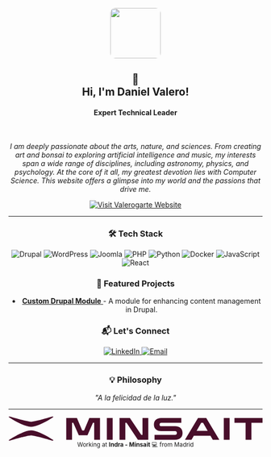<div align="center">
  <br>
  <a href="https://valerogarte.com">
    <img height="100" src="https://valerogarte.com/sites/default/files/pwa/pwa.png" style="border-radius: 10px;" />
  </a>
  <br>
  <h2>👋<br>Hi, I'm Daniel Valero!</h2>
  <h4><b>Expert Technical Leader</b></h4>
  <br>
  <p align="center">
    <i>
      I am deeply passionate about the arts, nature, and sciences. From creating art and bonsai to exploring artificial intelligence and music, 
      my interests span a wide range of disciplines, including astronomy, physics, and psychology. 
      At the core of it all, my greatest devotion lies with Computer Science. 
      This website offers a glimpse into my world and the passions that drive me.
    </i>
  </p>
  <a href="https://valerogarte.com" target="_blank">
    <img src="https://img.shields.io/badge/VALEROGARTE-Visit%20My%20Website-ff9e1b" alt="Visit Valerogarte Website"/>
  </a>
  <hr>
  <h3 align="center">🛠️ Tech Stack</h3>
  <p align="center">
    <img src="https://img.shields.io/badge/Drupal-0678BE?style=for-the-badge&logo=drupal&logoColor=white" alt="Drupal"/>
    <img src="https://img.shields.io/badge/WordPress-21759B?style=for-the-badge&logo=wordpress&logoColor=white" alt="WordPress"/>
    <img src="https://img.shields.io/badge/Joomla-F44321?style=for-the-badge&logo=joomla&logoColor=white" alt="Joomla"/>
    <img src="https://img.shields.io/badge/PHP-777BB4?style=for-the-badge&logo=php&logoColor=white" alt="PHP"/>
    <img src="https://img.shields.io/badge/Python-3776AB?style=for-the-badge&logo=python&logoColor=white" alt="Python"/>
    <img src="https://img.shields.io/badge/Docker-2496ED?style=for-the-badge&logo=docker&logoColor=white" alt="Docker"/>
    <img src="https://img.shields.io/badge/JavaScript-F7DF1E?style=for-the-badge&logo=javascript&logoColor=black" alt="JavaScript"/>
    <img src="https://img.shields.io/badge/React-61DAFB?style=for-the-badge&logo=react&logoColor=black" alt="React"/>
  </p>
  <h3 align="center">🌟 Featured Projects</h3>
  <ul>
    <li>
      <a href="https://github.com/valerogarte/drupal-custom-module">
        <b>Custom Drupal Module</b>
      </a> - A module for enhancing content management in Drupal.
    </li>
  </ul>
  <h3 align="center">📬 Let's Connect</h3>
  <p align="center">
    <a href="https://linkedin.com/in/valerogarte" target="_blank">
      <img src="https://img.shields.io/badge/LinkedIn-0A66C2?style=for-the-badge&logo=linkedin&logoColor=white" alt="LinkedIn"/>
    </a>
    <a href="mailto:admin@valerogarte.com">
      <img src="https://img.shields.io/badge/Email-D14836?style=for-the-badge&logo=gmail&logoColor=white" alt="Email"/>
    </a>
  </p>
  <hr>
  <h3 align="center">💡 Philosophy</h3>
  <p align="center"><i>"A la felicidad de la luz."</i></p>
  <hr>
  <p align="center">
    <?xml version="1.0" encoding="UTF-8"?>
<svg id="uuid-0c24bfaa-b08a-47a4-9f9c-945b0de90d67" data-name="Capa 2" xmlns="http://www.w3.org/2000/svg" viewBox="0 0 6000 571.08">
        <style>
          .uuid-d52d7968-8e20-4fbf-9a1c-712a155476af {
            fill: #480e2a;
            stroke-width: 0px;
          }
        </style>
      <g id="uuid-3d218a9a-bc3a-4c02-8dab-a626978d399a" data-name="Capa 1">
        <g>
          <g>
            <path class="uuid-d52d7968-8e20-4fbf-9a1c-712a155476af" d="M0,562.75l31.44,8.33s384.57-117.21,501.63-125.2c117.05,7.99,501.64,125.2,501.64,125.2l31.43-8.33s-334.46-229.83-533.07-234.29C334.46,332.92,0,562.75,0,562.75"/>
            <path class="uuid-d52d7968-8e20-4fbf-9a1c-712a155476af" d="M1066.14,8.33l-31.43-8.33s-384.58,117.21-501.63,125.2C416.01,117.21,31.43,0,31.43,0L0,8.33s334.46,229.83,533.08,234.29c198.6-4.47,533.06-234.29,533.06-234.29"/>
          </g>
          <path class="uuid-d52d7968-8e20-4fbf-9a1c-712a155476af" d="M1530.67,149.45h-29.45v400.55h-136.95V34.59h252.55l124.44,295.26h44.18l123.7-295.26h252.55v515.41h-136.95V149.45h-29.45l-129.59,295.26h-204.69l-130.33-295.26ZM2323.67,34.59h136.95v515.41h-136.95V34.59ZM2622.6,34.59h245.18l268.02,400.55h29.45V34.59h136.95v515.41h-245.19l-268.01-400.55h-29.45v400.55h-136.95V34.59ZM3449.47,550v-114.87h483.75c28.71,0,44.92-16.2,44.92-44.91s-16.2-44.91-44.92-44.91h-324.71c-108.24,0-173.77-58.17-173.77-155.36s65.53-155.36,173.77-155.36h473.44v114.87h-473.44c-25.77,0-40.5,14.72-40.5,40.5s14.73,40.5,40.5,40.5h324.71c111.92,0,178.19,59.64,178.19,159.78s-66.26,159.78-178.19,159.78h-483.75ZM4169.56,547.06l307.04-512.47h194.38l307.04,512.47v2.94h-152.41l-55.22-95.72h-393.18l-55.22,95.72h-152.41v-2.94ZM4704.85,339.42l-108.97-189.97h-44.18l-108.97,189.97h262.12ZM5085.52,34.59h136.95v515.41h-136.95V34.59ZM5600.19,149.45h-262.86V34.59h662.67v114.87h-262.86v400.55h-136.95V149.45Z"/>
        </g>
      </g>
    </svg>
    <small>Working at <b>Indra - Minsait</b> 💻 from Madrid</small>
  </p>
</div>
